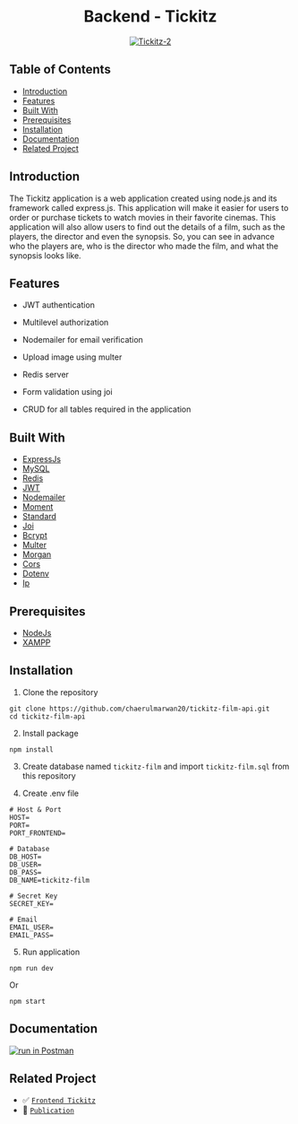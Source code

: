 <h1 align="center">Backend - Tickitz</h1>
<p align="center">
  <a href="https://booking-tickitz-film.netlify.app/" target="_blank"><img src="https://i.ibb.co/tzSzq4x/Tickitz-2.png" alt="Tickitz-2" border="0" /></a>
</p>

## Table of Contents

- [Introduction](#introduction)
- [Features](#features)
- [Built With](#built-with)
- [Prerequisites](#prerequisites)
- [Installation](#installation)
- [Documentation](#documentation)
- [Related Project](#related-project)

## Introduction

The Tickitz application is a web application created using node.js and its framework called express.js. This application will make it easier for users to order or purchase tickets to watch movies in their favorite cinemas. This application will also allow users to find out the details of a film, such as the players, the director and even the synopsis. So, you can see in advance who the players are, who is the director who made the film, and what the synopsis looks like.

## Features

- JWT authentication

- Multilevel authorization

- Nodemailer for email verification

- Upload image using multer

- Redis server

- Form validation using joi

- CRUD for all tables required in the application

## Built With

- [ExpressJs](https://expressjs.com/)
- [MySQL](https://www.mysql.com/)
- [Redis](https://redis.io/)
- [JWT](https://jwt.io/)
- [Nodemailer](https://nodemailer.com/)
- [Moment](https://momentjs.com/)
- [Standard](https://standardjs.com/)
- [Joi](https://www.npmjs.com/package/joi)
- [Bcrypt](https://www.npmjs.com/package/bcrypt)
- [Multer](https://www.npmjs.com/package/multer)
- [Morgan](https://www.npmjs.com/package/morgan)
- [Cors](https://www.npmjs.com/package/cors)
- [Dotenv](https://www.npmjs.com/package/dotenv)
- [Ip](https://www.npmjs.com/package/ip)

## Prerequisites

- [NodeJs](https://nodejs.org/en/download/)
- [XAMPP](https://www.apachefriends.org/index.html)

## Installation

1. Clone the repository

```
git clone https://github.com/chaerulmarwan20/tickitz-film-api.git
cd tickitz-film-api
```

2. Install package

```
npm install
```

3. Create database named `tickitz-film` and import `tickitz-film.sql` from this repository

4. Create .env file

```
# Host & Port
HOST=
PORT=
PORT_FRONTEND=

# Database
DB_HOST=
DB_USER=
DB_PASS=
DB_NAME=tickitz-film

# Secret Key
SECRET_KEY=

# Email
EMAIL_USER=
EMAIL_PASS=
```

5. Run application

```
npm run dev
```

Or

```
npm start
```

## Documentation

[![run in Postman](https://run.pstmn.io/button.svg)](https://documenter.getpostman.com/view/11970262/TzXtJfm9)

## Related Project

- :white_check_mark: [`Frontend Tickitz`](https://github.com/chaerulmarwan20/tickitz-film-frontend)
- :rocket: [`Publication`](https://booking-tickitz-film.netlify.app/)
